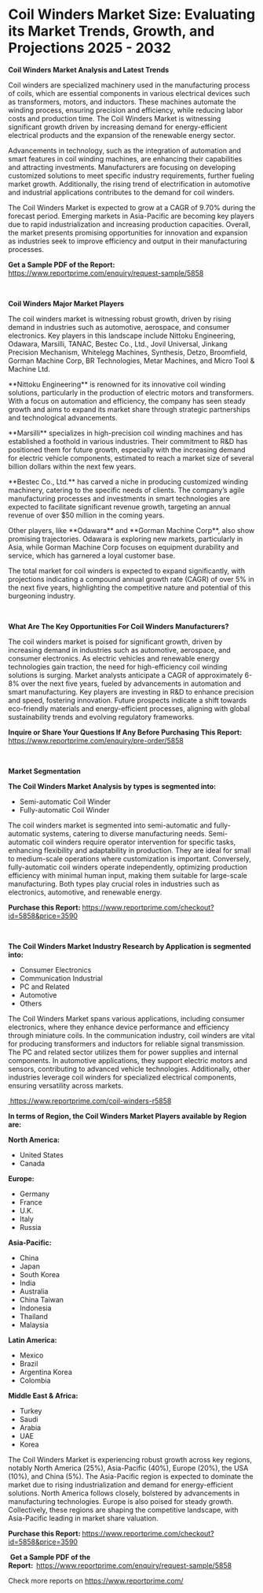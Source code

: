 <p><h1>Coil Winders Market Size: Evaluating its Market Trends, Growth, and Projections 2025 - 2032</h1></p><p><strong>Coil Winders Market Analysis and Latest Trends</strong></p>
<p><p>Coil winders are specialized machinery used in the manufacturing process of coils, which are essential components in various electrical devices such as transformers, motors, and inductors. These machines automate the winding process, ensuring precision and efficiency, while reducing labor costs and production time. The Coil Winders Market is witnessing significant growth driven by increasing demand for energy-efficient electrical products and the expansion of the renewable energy sector.</p><p>Advancements in technology, such as the integration of automation and smart features in coil winding machines, are enhancing their capabilities and attracting investments. Manufacturers are focusing on developing customized solutions to meet specific industry requirements, further fueling market growth. Additionally, the rising trend of electrification in automotive and industrial applications contributes to the demand for coil winders.</p><p>The Coil Winders Market is expected to grow at a CAGR of 9.70% during the forecast period. Emerging markets in Asia-Pacific are becoming key players due to rapid industrialization and increasing production capacities. Overall, the market presents promising opportunities for innovation and expansion as industries seek to improve efficiency and output in their manufacturing processes.</p></p>
<p><strong>Get a Sample PDF of the Report:&nbsp;</strong> <a href="https://www.reportprime.com/enquiry/request-sample/5858?utm_campaign=3364&utm_medium=2&utm_source=Github&utm_content=ia&utm_term=19032025&utm_id=coil-winders">https://www.reportprime.com/enquiry/request-sample/5858</a></p>
<p>&nbsp;</p>
<p><strong>Coil Winders Major Market Players</strong></p>
<p><p>The coil winders market is witnessing robust growth, driven by rising demand in industries such as automotive, aerospace, and consumer electronics. Key players in this landscape include Nittoku Engineering, Odawara, Marsilli, TANAC, Bestec Co., Ltd., Jovil Universal, Jinkang Precision Mechanism, Whitelegg Machines, Synthesis, Detzo, Broomfield, Gorman Machine Corp, BR Technologies, Metar Machines, and Micro Tool & Machine Ltd.</p><p>**Nittoku Engineering** is renowned for its innovative coil winding solutions, particularly in the production of electric motors and transformers. With a focus on automation and efficiency, the company has seen steady growth and aims to expand its market share through strategic partnerships and technological advancements.</p><p>**Marsilli** specializes in high-precision coil winding machines and has established a foothold in various industries. Their commitment to R&D has positioned them for future growth, especially with the increasing demand for electric vehicle components, estimated to reach a market size of several billion dollars within the next few years.</p><p>**Bestec Co., Ltd.** has carved a niche in producing customized winding machinery, catering to the specific needs of clients. The company’s agile manufacturing processes and investments in smart technologies are expected to facilitate significant revenue growth, targeting an annual revenue of over $50 million in the coming years.</p><p>Other players, like **Odawara** and **Gorman Machine Corp**, also show promising trajectories. Odawara is exploring new markets, particularly in Asia, while Gorman Machine Corp focuses on equipment durability and service, which has garnered a loyal customer base. </p><p>The total market for coil winders is expected to expand significantly, with projections indicating a compound annual growth rate (CAGR) of over 5% in the next five years, highlighting the competitive nature and potential of this burgeoning industry.</p></p>
<p>&nbsp;</p>
<p><strong>What Are The Key Opportunities For Coil Winders Manufacturers?</strong></p>
<p><p>The coil winders market is poised for significant growth, driven by increasing demand in industries such as automotive, aerospace, and consumer electronics. As electric vehicles and renewable energy technologies gain traction, the need for high-efficiency coil winding solutions is surging. Market analysts anticipate a CAGR of approximately 6-8% over the next five years, fueled by advancements in automation and smart manufacturing. Key players are investing in R&D to enhance precision and speed, fostering innovation. Future prospects indicate a shift towards eco-friendly materials and energy-efficient processes, aligning with global sustainability trends and evolving regulatory frameworks.</p></p>
<p><strong>Inquire or Share Your Questions If Any Before Purchasing This Report:</strong> <a href="https://www.reportprime.com/enquiry/pre-order/5858?utm_campaign=3364&utm_medium=2&utm_source=Github&utm_content=ia&utm_term=19032025&utm_id=coil-winders">https://www.reportprime.com/enquiry/pre-order/5858</a></p>
<p>&nbsp;</p>
<p><strong>Market Segmentation</strong></p>
<p><strong>The Coil Winders Market Analysis by types is segmented into:</strong></p>
<p><ul><li>Semi-automatic Coil Winder</li><li>Fully-automatic Coil Winder</li></ul></p>
<p><p>The coil winders market is segmented into semi-automatic and fully-automatic systems, catering to diverse manufacturing needs. Semi-automatic coil winders require operator intervention for specific tasks, enhancing flexibility and adaptability in production. They are ideal for small to medium-scale operations where customization is important. Conversely, fully-automatic coil winders operate independently, optimizing production efficiency with minimal human input, making them suitable for large-scale manufacturing. Both types play crucial roles in industries such as electronics, automotive, and renewable energy.</p></p>
<p><strong>Purchase this Report:&nbsp;</strong><a href="https://www.reportprime.com/checkout?id=5858&price=3590&utm_campaign=3364&utm_medium=2&utm_source=Github&utm_content=ia&utm_term=19032025&utm_id=coil-winders">https://www.reportprime.com/checkout?id=5858&price=3590</a></p>
<p>&nbsp;</p>
<p><strong>The Coil Winders Market Industry Research by Application is segmented into:</strong></p>
<p><ul><li>Consumer Electronics</li><li>Communication Industrial</li><li>PC and Related</li><li>Automotive</li><li>Others</li></ul></p>
<p><p>The Coil Winders Market spans various applications, including consumer electronics, where they enhance device performance and efficiency through miniature coils. In the communication industry, coil winders are vital for producing transformers and inductors for reliable signal transmission. The PC and related sector utilizes them for power supplies and internal components. In automotive applications, they support electric motors and sensors, contributing to advanced vehicle technologies. Additionally, other industries leverage coil winders for specialized electrical components, ensuring versatility across markets.</p></p>
<p><a href="https://www.reportprime.com/coil-winders-r5858?utm_campaign=3364&utm_medium=2&utm_source=Github&utm_content=ia&utm_term=19032025&utm_id=coil-winders">&nbsp;https://www.reportprime.com/coil-winders-r5858</a></p>
<p><strong>In terms of Region, the Coil Winders Market Players available by Region are:</strong></p>
<p>
    <p> <strong> North America: </strong>
        <ul>
            <li>United States</li>
            <li>Canada</li>
        </ul>
        </p> 
    <p> <strong> Europe: </strong>
        <ul>
            <li>Germany</li>
            <li>France</li>
            <li>U.K.</li>
            <li>Italy</li>
            <li>Russia</li>
        </ul>
        </p> 
    <p> <strong> Asia-Pacific: </strong>
        <ul>
            <li>China</li>
            <li>Japan</li>
            <li>South Korea</li>
            <li>India</li>
            <li>Australia</li>
            <li>China Taiwan</li>
            <li>Indonesia</li>
            <li>Thailand</li>
            <li>Malaysia</li>
        </ul>
        </p> 
    <p> <strong> Latin America: </strong>
        <ul>
            <li>Mexico</li>
            <li>Brazil</li>
            <li>Argentina Korea</li>
            <li>Colombia</li>
        </ul>
        </p> 
    <p> <strong> Middle East & Africa: </strong>
        <ul>
            <li>Turkey</li>
            <li>Saudi</li>
            <li>Arabia</li>
            <li>UAE</li>
            <li>Korea</li>
        </ul>
    </p>
    </p>
<p><p>The Coil Winders Market is experiencing robust growth across key regions, notably North America (25%), Asia-Pacific (40%), Europe (20%), the USA (10%), and China (5%). The Asia-Pacific region is expected to dominate the market due to rising industrialization and demand for energy-efficient solutions. North America follows closely, bolstered by advancements in manufacturing technologies. Europe is also poised for steady growth. Collectively, these regions are shaping the competitive landscape, with Asia-Pacific leading in market share valuation.</p></p>
<p><strong>Purchase this Report: </strong><a href="https://www.reportprime.com/checkout?id=5858&price=3590&utm_campaign=3364&utm_medium=2&utm_source=Github&utm_content=ia&utm_term=19032025&utm_id=coil-winders">https://www.reportprime.com/checkout?id=5858&price=3590</a></p>
<p>&nbsp;<strong>Get a Sample PDF of the Report:&nbsp;&nbsp;</strong><a href="https://www.reportprime.com/enquiry/request-sample/5858?utm_campaign=3364&utm_medium=2&utm_source=Github&utm_content=ia&utm_term=19032025&utm_id=coil-winders">https://www.reportprime.com/enquiry/request-sample/5858</a></p>
<p><strong></strong></p>
<p>Check more reports on <a href="https://www.reportprime.com/?utm_campaign=3364&utm_medium=2&utm_source=Github&utm_content=ia&utm_term=19032025&utm_id=coil-winders">https://www.reportprime.com/</a></p>